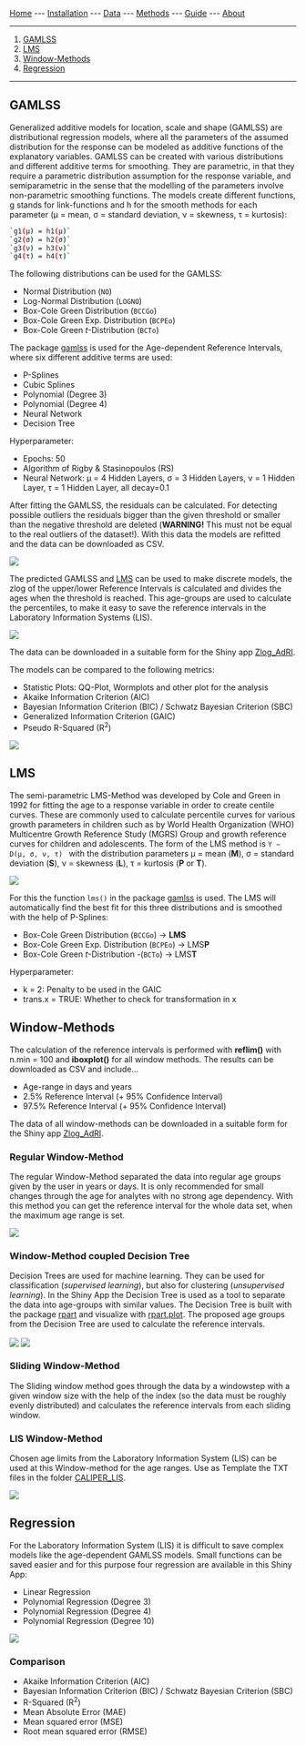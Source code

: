 [Home](./index.md) --- [Installation](./install.md) --- [Data](./data.md) --- [Methods](./methods.md) --- [Guide](./guide.md) --- [About](./about.md)

---
1) [GAMLSS](#gamlss)
2) [LMS](#lms)
3) [Window-Methods](#window)
4) [Regression](#regression)
---

## GAMLSS <a name = "gamlss"></a>

Generalized additive models for location, scale and shape (GAMLSS) are distributional regression models, where all the parameters of the assumed distribution for the response can be modeled as additive functions of the explanatory variables. GAMLSS can be created with various distributions and different additive terms for smoothing. They are parametric, in that they require a parametric distribution assumption for the response variable, and semiparametric in the sense that the modelling of the parameters involve non-parametric smoothing functions. The models create different functions, g stands for link-functions and h for the smooth methods for each parameter (µ = mean, σ = standard deviation, ν = skewness, τ = kurtosis):

```bash
`g1(µ) = h1(µ)`
`g2(σ) = h2(σ)`
`g3(ν) = h3(ν)`
`g4(τ) = h4(τ)`
```

The following distributions can be used for the GAMLSS:

* Normal Distribution (`NO`) 
* Log-Normal Distribution (`LOGNO`)
* Box-Cole Green Distribution (`BCCGo`)
* Box-Cole Green Exp. Distribution (`BCPEo`)
* Box-Cole Green _t_-Distribution (`BCTo`)

The package [gamlss](https://www.gamlss.com) is used for the Age-dependent Reference Intervals, where six different additive terms are used:

* P-Splines
* Cubic Splines
* Polynomial (Degree 3)
* Polynomial (Degree 4)
* Neural Network
* Decision Tree

Hyperparameter:

* Epochs: 50
* Algorithm of Rigby & Stasinopoulos (RS)
* Neural Network: µ = 4 Hidden Layers, σ = 3 Hidden Layers, ν = 1 Hidden Layer, τ = 1 Hidden Layer, all decay=0.1

After fitting the GAMLSS, the residuals can be calculated. For detecting possible outliers the residuals bigger than the given threshold or smaller than the negative threshold are deleted (**WARNING!** This must not be equal to the real outliers of the dataset!). With this data the models are refitted and the data can be downloaded as CSV. 

<img src="shiny_residuals.png" align="center"/>

The predicted GAMLSS and [LMS](#lms) can be used to make discrete models, the zlog of the upper/lower Reference Intervals is calculated and divides the ages when the threshold is reached. This age-groups are used to calculate the percentiles, to make it easy to save the reference intervals in the Laboratory Information Systems (LIS).

<img src="shiny_discrete.png" align="center"/>

The data can be downloaded in a suitable form for the Shiny app [Zlog_AdRI](https://github.com/SandraKla/Zlog_AdRI).

The models can be compared to the following metrics:

* Statistic Plots: QQ-Plot, Wormplots and other plot for the analysis
* Akaike Information Criterion (AIC)
* Bayesian Information Criterion (BIC) / Schwatz Bayesian Criterion (SBC)
* Generalized Information Criterion (GAIC)
* Pseudo R-Squared (R<sup>2</sup>)

<img src="shiny_comparison.png" align="center"/>

## LMS <a name = "lms"></a>

The semi-parametric LMS-Method was developed by Cole and Green in 1992 for fitting the age to a response variable in order to create centile curves. These are commonly used to calculate percentile curves for various growth parameters in children such as by World Health Organization (WHO) Multicentre Growth Reference Study (MGRS) Group and growth reference curves for children and adolescents. The form of the LMS method is `Y ∼ D(µ, σ, ν, τ) ` with the distribution parameters µ = mean (**M**), σ = standard deviation (**S**), ν = skewness (**L**), τ = kurtosis (**P** or **T**). 

<img src="shiny_gamlss.png" align="center"/>

For this the function `lms()` in the package [gamlss](https://www.gamlss.com) is used. The LMS will automatically find the best fit for this three distributions and is smoothed with the help of P-Splines: 

* Box-Cole Green Distribution (`BCCGo`) -> **LMS**
* Box-Cole Green Exp. Distribution (`BCPEo`) -> LMS**P**
* Box-Cole Green _t_-Distribution -(`BCTo`) -> LMS**T**

Hyperparameter:
- k = 2: Penalty to be used in the GAIC
- trans.x = TRUE: Whether to check for transformation in x

## Window-Methods <a name = "window"></a>

The calculation of the reference intervals is performed with **reflim()** with n.min = 100 and **iboxplot()** for all window methods. The results can be downloaded as CSV and include...

* Age-range in days and years
* 2.5% Reference Interval (+ 95% Confidence Interval)
* 97.5% Reference Interval (+ 95% Confidence Interval)

The data of all window-methods can be downloaded in a suitable form for the Shiny app [Zlog_AdRI](https://github.com/SandraKla/Zlog_AdRI).

### Regular Window-Method
The regular Window-Method separated the data into regular age groups given by the user in years or days. It is only recommended for small changes through the age for analytes with no strong age dependency. With this method you can get the reference interval for the whole data set, when the maximum age range is set.

<img src="shiny_window_regular.png" align="center"/>

### Window-Method coupled Decision Tree
Decision Trees are used for machine learning. They can be used for classification (_supervised learning_), but also for clustering (_unsupervised learning_). In the Shiny App the Decision Tree is used as a tool to separate the data into age-groups with similar values. The Decision Tree is built with the package [rpart](https://cran.r-project.org/web/packages/rpart/rpart.pdf) and visualize with [rpart.plot](https://cran.r-project.org/web/packages/rpart.plot/rpart.plot.pdf). The proposed age groups from the Decision Tree are used to calculate the reference intervals.

<img src="shiny_window_tree.png" align="center"/>
<img src="shiny_tree.png" align="center"/> 

### Sliding Window-Method

The Sliding window method goes through the data by a windowstep with a given window size with the help of the index (so the data must be roughly evenly distributed) and calculates the reference intervals from each sliding window.

### LIS Window-Method

Chosen age limits from the Laboratory Information System (LIS) can be used at this Window-method for the age ranges. Use as Template the TXT files in the folder [CALIPER_LIS](https://github.com/SandraKla/AdRI/tree/master/data/CALIPER_LIS).

<img src="shiny_window_lis.png" align="center"/>

## Regression <a name = "regression"></a>

For the Laboratory Information System (LIS) it is difficult to save complex models like the age-dependent GAMLSS models. Small functions can be saved easier and for this purpose four regression are available in this Shiny App:

* Linear Regression
* Polynomial Regression (Degree 3)
* Polynomial Regression (Degree 4)
* Polynomial Regression (Degree 10)

<img src="shiny_regression.png" align="center"/>

### Comparison

* Akaike Information Criterion (AIC)
* Bayesian Information Criterion (BIC) / Schwatz Bayesian Criterion (SBC)
* R-Squared (R<sup>2</sup>)
* Mean Absolute Error (MAE)
* Mean squared error (MSE)
* Root mean squared error (RMSE)
